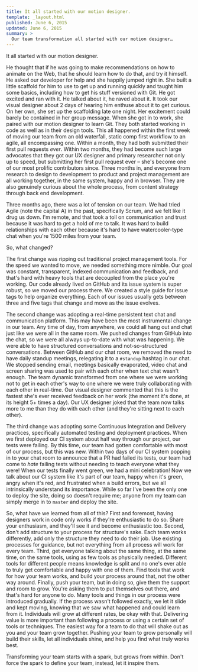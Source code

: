 ```yaml
---
title: It all started with our motion designer.
template: _layout.html
published: June 6, 2015
updated: June 6, 2015
summary: >
  Our team transformation all started with our motion designer…
---
```

It all started with our motion designer.

He thought that if he was going to make recommendations on how to animate on the Web, that he should learn how to do that, and try it himself. He asked our developer for help and she happily jumped right in. She built a little scaffold for him to use to get up and running quickly and taught him some basics, including how to get his stuff versioned with Git. He got excited and ran with it. He talked about it, he raved about it. It took our visual designer about 2 days of hearing him enthuse about it to get curious. On her own, she set up the scaffolding late one night. Her excitement could barely be contained in her group message. When she got in to work, she paired with our motion designer to learn Git. They both started working in code as well as in their design tools. This all happened within the first week of moving our team from an old waterfall, static comp first workflow to an agile, all encompassing one. Within a month, they had both submitted their first pull requests _ever_. Within two months, they had become such large advocates that they got our UX designer and primary researcher not only up to speed, but submitting her first pull request ever – she's become one of our most prolific contributors since. Three months in, and everyone from research to design to development to product and project management are all working together, in the same system, happy and in browser. They are also genuinely curious about the whole process, from content strategy through back end development.

Three months ago, there was a lot of tension on our team. We had tried Agile (note the capital A) in the past, specifically Scrum, and we felt like it drug us down. I'm remote, and that took a toll on communication and trust because it was hard to get a hold of me to talk. It was hard to build relationships with each other because it's hard to have watercooler-type chat when you're 1500 miles from your team.

So, what changed?

The first change was ripping out traditional project management tools. For the speed we wanted to move, we needed something more nimble. Our goal was constant, transparent, indexed communication and feedback, and that's hard with heavy tools that are decoupled from the place you're working. Our code already lived on GitHub and its issue system is super robust, so we moved our process there. We created a style guide for issue tags to help organize everything. Each of our issues usually gets between three and five tags that change and move as the issue evolves.

The second change was adopting a real-time persistent text chat and communication platform. This may have been the most instrumental change in our team. Any time of day, from anywhere, we could all hang out and chat just like we were all in the same room. We pushed changes from GitHub into the chat, so we were all always up-to-date with what was happening. We were able to have structured conversations and not-so-structured conversations. Between GitHub and our chat room, we removed the need to have daily standup meetings, relegating it to a `#standup` hashtag in our chat. We stopped sending email, meetings basically evaporated, video chat and screen sharing was used to pair with each other when text chat wasn't enough. The team dynamic transformed from one where we were working not to get in each other's way to one where we were truly collaborating with each other in real-time. Our visual designer commented that this is the fastest she's ever received feedback on her work (the moment it's done, at its height 5+ times a day). Our UX designer joked that the team now talks more to me than they do with each other (and they're sitting next to each other).

The third change was adopting some Continuous Integration and Delivery practices, specifically automated testing and deployment practices. When we first deployed our CI system about half way through our project, our tests were failing. By this time, our team had gotten comfortable with most of our process, but this was new. Within two days of our CI system popping in to your chat room to announce that a PR had failed its tests, our team had come to _hate_ failing tests without needing to teach everyone what they were! When our tests finally went green, we had a mini celebration! Now we talk about our CI system like it's part of our team, happy when it's green, angry when it's red, and frustrated when a build errors, but we all intrinsically understand its importance. While so far I've been the only one to deploy the site, doing so doesn't require me; anyone from my team can simply merge in to `master` and deploy the site.

So, what have we learned from all of this? First and foremost, having designers work in code only works if they're enthusiastic to do so. Share your enthusiasm, and they'll see it and become enthusiastic too. Second, don't add structure to your process for structure's sake. Each team works differently, add only the structure they need to do their job. Use existing processes for guidance, but not everything from all process will work for every team. Third, get everyone talking about the same thing, at the same time, on the same tools, using as few tools as physically needed. Different tools for different people means knowledge is split and no one's ever able to truly get comfortable and happy with one of them. Find tools that work for how your team works, and build your process around that, not the other way around. Finally, push your team, but in doing so, give them the support and room to grow. You're asking them to put themselves out there, and that's hard for anyone to do. Many tools and things in our process were introduced gradually. If the process wasn't followed exactly, we let it slide and kept moving, knowing that we saw what happened and could learn from it. Individuals will grow at different rates, be okay with that. Delivering value is more important than following a process or using a certain set of tools or techniques. The easiest way for a team to do that will shake out as you and your team grow together. Pushing your team to grow personally will build their skills, let all individuals shine, and help you find what truly works best.

Transforming your team starts with a spark, but grows from within. Don't force the spark to define your team, instead, let it inspire them.
